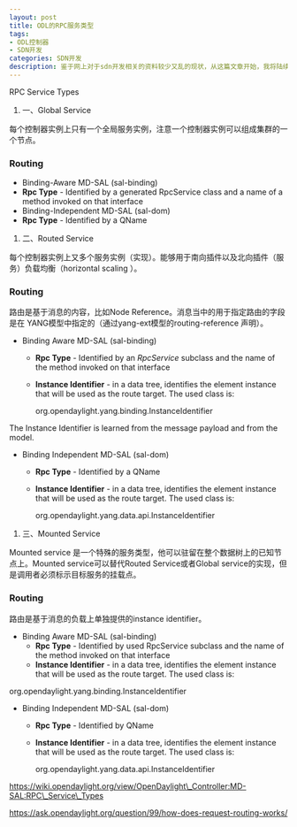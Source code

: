```yaml
---
layout: post
title: ODL的RPC服务类型
tags:
- ODL控制器
- SDN开发
categories: SDN开发
description: 鉴于网上对于sdn开发相关的资料较少又乱的现状，从这篇文章开始，我将陆续分享我在sdn开发过程中的经验。
---
```


RPC Service Types

1. 一、Global Service

每个控制器实例上只有一个全局服务实例，注意一个控制器实例可以组成集群的一个节点。

### Routing

- Binding-Aware MD-SAL (sal-binding)
- **Rpc Type**  - Identified by a generated RpcService class and a name of a method invoked on that interface
- Binding-Independent MD-SAL (sal-dom)
- **Rpc Type**  - Identified by a QName

1. 二、Routed Service

每个控制器实例上又多个服务实例（实现）。能够用于南向插件以及北向插件（服务）负载均衡（horizontal scaling ）。

### Routing

路由是基于消息的内容，比如Node Reference。消息当中的用于指定路由的字段是在 YANG模型中指定的（通过yang-ext模型的routing-reference 声明）。

- Binding Aware MD-SAL (sal-binding)
  - **Rpc Type**  - Identified by an _RpcService_ subclass and the name of the method invoked on that interface
  - **Instance Identifier**  - in a data tree, identifies the element instance that will be used as the route target. The used class is:

    org.opendaylight.yang.binding.InstanceIdentifier

The Instance Identifier is learned from the message payload and from the model.

- Binding Independent MD-SAL (sal-dom)
  - **Rpc Type**  - Identified by a QName
  - **Instance Identifier**  - in a data tree, identifies the element instance that will be used as the route target. The used class is:

    org.opendaylight.yang.data.api.InstanceIdentifier

1. 三、Mounted Service

Mounted service 是一个特殊的服务类型，他可以驻留在整个数据树上的已知节点上。Mounted service可以替代Routed Service或者Global service的实现，但是调用者必须标示目标服务的挂载点。

### Routing

路由是基于消息的负载上单独提供的instance identifier。

- Binding Aware MD-SAL (sal-binding)
  - **Rpc Type**  - Identified by used RpcService subclass and the name of the method invoked on that interface
  - **Instance Identifier**  - in a data tree, identifies the element instance that will be used as the route target. The used class is:

org.opendaylight.yang.binding.InstanceIdentifier

- Binding Independent MD-SAL (sal-dom)
  - **Rpc Type**  - Identified by QName
  - **Instance Identifier**  - in a data tree, identifies the element instance that will be used as the route target. The used class is:

    org.opendaylight.yang.data.api.InstanceIdentifier



https://wiki.opendaylight.org/view/OpenDaylight\_Controller:MD-SAL:RPC\_Service\_Types

https://ask.opendaylight.org/question/99/how-does-request-routing-works/